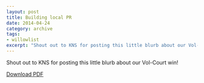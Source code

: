 ```yaml
---
layout: post
title: Building local PR
date: 2014-04-24
category: archive
tags:
- willowlist
excerpt: "Shout out to KNS for posting this little blurb about our Vol-Court win!"
---
```


Shout out to KNS for posting this little blurb about our Vol-Court win!

[Download PDF](http://postachio-files.s3-website-us-east-1.amazonaws.com/3a7ee5c2b937a71a42fb29054359cd7e.pdf)
